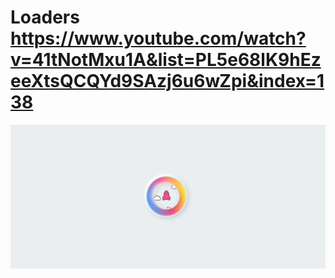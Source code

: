 # Loaders https://www.youtube.com/watch?v=41tNotMxu1A&list=PL5e68lK9hEzeeXtsQCQYd9SAzj6u6wZpi&index=138
<p align="center">
  <img src="preview.png" alt="preview del proyecto"  width="1600">
</p>